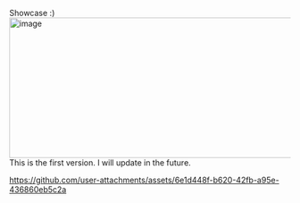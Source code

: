 Showcase :)
<img width="1285" height="251" alt="image" src="https://github.com/user-attachments/assets/8d0261e5-7fa5-4edb-a97d-0a7dbfa6c2dd" />
This is the first version. I will update in the future.


https://github.com/user-attachments/assets/6e1d448f-b620-42fb-a95e-436860eb5c2a

